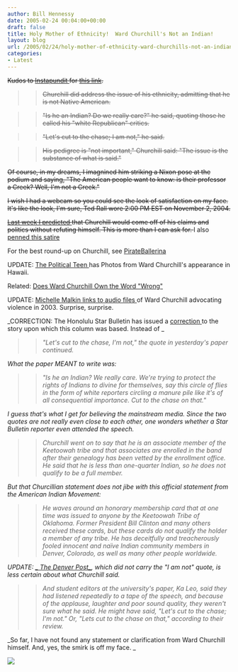 ```yaml
---
author: Bill Hennessy
date: 2005-02-24 00:04:00+00:00
draft: false
title: Holy Mother of Ethnicity!  Ward Churchill's Not an Indian!
layout: blog
url: /2005/02/24/holy-mother-of-ethnicity-ward-churchills-not-an-indian/
categories:
- Latest
---
```


<strike>Kudos to </strike>[<strike>Instapundit </strike>](https://instapundit.com/archives/021354.php)<strike>for </strike>[<strike>this link</strike>](https://starbulletin.com/2005/02/23/news/index2.html)<strike>.</strike>




> 

> 
> > 

>> 
>> <strike>Churchill did address the issue of his ethnicity, admitting that he is not Native American. </strike>

>> 
>> <strike>"Is he an Indian? Do we really care?" he said, quoting those he called his "white Republican" critics. </strike>

>> 
>> <strike>"Let's cut to the chase; I am not," he said. </strike>

>> 
>> <strike>His pedigree is "not important," Churchill said: "The issue is the substance of what is said."</strike>
>> 
>> 
> 
> 




<strike>Of course, in my dreams, I imagnined him striking a Nixon pose at the podium and saying, "The American people want to know: is their professor a Creek? Well, I'm not a Creek." </strike>




<strike>I wish I had a webcam so you could see the look of satisfaction on my face. It's like the look, I'm sure, Ted Rall wore 2:00 PM EST on November 2, 2004. </strike>




[<strike>Last week I predicted </strike>](https://blog.billhennessy.com/blogs/hennessys_view/archive/2005/02/08/1037.aspx)<strike>that Churchill would come off of his claims and politics without refuting himself. This is more than I can ask for. </strike> I also [penned this satire](https://blog.billhennessy.com/blogs/hennessys_view/archive/2005/02/13/1058.aspx)




For the best round-up on Churchill, see [PirateBallerina](https://www.pirateballerina.com/index.php)




UPDATE: [The Political Teen ](https://www.thepoliticalteen.net/archives/2005/02/whos_your_daddy.php)has Photos from Ward Churchill's appearance in Hawaii.




Related: [Does Ward Churchill Own the Word "Wrong"](https://blog.billhennessy.com/blogs/hennessys_view/archive/2005/02/23/1214.aspx)




UPDATE: [Michelle Malkin links to audio files ](https://michellemalkin.com/archives/001588.htm)of Ward Churchill advocating violence in 2003. Surprise, surprise.




_CORRECTION: The Honolulu Star Bulletin has issued a [correction ](https://starbulletin.com/2005/02/23/news/index2.html)to the story upon which this column was based. Instead of _




> 

> 
> > 

>> 
>> _"Let's cut to the chase, I'm not," the quote in yesterday's paper continued._
>> 
>> 
> 
> 




_What the paper MEANT to write was:_




> 

> 
> > 

>> 
>> _"Is he an Indian? We really care. We're trying to protect the rights of Indians to divine for themselves, say this circle of flies in the form of white reporters circling a manure pile like it's of all consequential importance. Cut to the chase on that."_
>> 
>> 
> 
> 




_I guess that's what I get for believing the mainstream media. Since the two quotes are not really even close to each other, one wonders whether a Star Bulletin reporter even attended the speech._




> 

> 
> > 

>> 
>> _Churchill went on to say that he is an associate member of the Keetoowah tribe and that associates are enrolled in the band after their genealogy has been vetted by the enrollment office. He said that he is less than one-quarter Indian, so he does not qualify to be a full member._
>> 
>> 
> 
> 




_But that Churcillian statement does not jibe with this official statement from the American Indian Movement:_




> 

> 
> > 

>> 
>> _He waves around an honorary membership card that at one time was issued to anyone by the Keetoowah Tribe of Oklahoma. Former President Bill Clinton and many others received these cards, but these cards do not qualify the holder a member of any tribe. He has deceitfully and treacherously fooled innocent and naïve Indian community members in Denver, Colorado, as well as many other people worldwide._
>> 
>> 
> 
> 




_UPDATE: _[_ The Denver Post_](https://www.denverpost.com/Stories/0,1413,36~53~2729323,00.html)_, which did not carry the "I am not" quote, is less certain about what Churchill said._




> 

> 
> > 

>> 
>> _And student editors at the university's paper, Ka Leo, said they had listened repeatedly to a tape of the speech, and because of the applause, laughter and poor sound quality, they weren't sure what he said. He might have said, "Let's cut to the chase; I'm not." Or, "Lets cut to the chase on that," according to their review._
>> 
>> 
> 
> 




_So far, I have not found any statement or clarification from Ward Churchill himself. And, yes, the smirk is off my face. _

![](https://blog.billhennessy.com/aggbug.aspx?PostID=1211)

